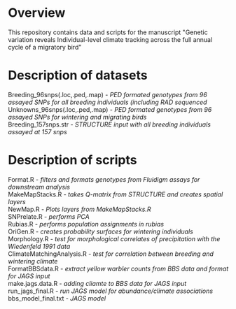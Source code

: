 # Overview
This repository contains data and scripts for the manuscript "Genetic variation reveals Individual-level climate tracking across the full annual cycle of a migratory bird"

# Description of datasets
Breeding_96snps(.loc,.ped,.map) - *PED formated genotypes from 96 assayed SNPs for all breeding individuals (including RAD sequenced*  
Unknowns_96snps(.loc,.ped,.map) - *PED formated genotypes from 96 assayed SNPs for wintering and migrating birds*  
Breeding_157snps.str - *STRUCTURE input with all breeding individuals assayed at 157 snps*  



# Description of scripts
Format.R - *filters and formats genotypes from Fluidigm assays for downstream analysis*  
MakeMapStacks.R - *takes Q-matrix from STRUCTURE and creates spatial layers*  
NewMap.R - *Plots layers from MakeMapStacks.R*  
SNPrelate.R - *performs PCA*  
Rubias.R - *performs population assignments in rubias*  
OriGen.R - *creates probability surfaces for wintering individuals*  
Morphology.R - *test for morphological correlates of precipitation with the Wiedenfeld 1991 data*  
ClimateMatchingAnalysis.R - *test for correlation between breeding and wintering climate*  
FormatBBSdata.R - *extract yellow warbler counts from BBS data and format for JAGS input*  
make.jags.data.R - *adding cliamte to BBS data for JAGS input*
run_jags_final.R - *run JAGS model for abundance/climate associations*
bbs_model_final.txt - *JAGS model*

